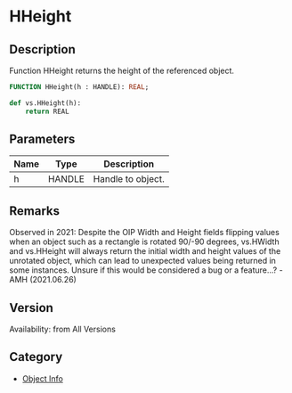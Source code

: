 # HHeight

## Description
Function HHeight returns the height of the referenced object.

```pascal
FUNCTION HHeight(h : HANDLE): REAL;
```

```python
def vs.HHeight(h):
    return REAL
```

## Parameters
|Name|Type|Description|
|---|---|---|
|h|HANDLE|Handle to object.|

## Remarks
Observed in 2021: Despite the OIP Width and Height fields flipping values when an object such as a rectangle is rotated 90/-90 degrees, vs.HWidth and vs.HHeight will always return the initial width and height values of the unrotated object, which can lead to unexpected values being returned in some instances. Unsure if this would be considered a bug or a feature...? -AMH (2021.06.26)

## Version
Availability: from All Versions

## Category
* [Object Info](../Categories/Object%20Info.md)
